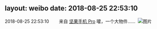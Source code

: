 layout: weibo
date: 2018-08-25 22:53:10
---
<meta name="referrer" content="no-referrer" />

2018-08-25 22:53:10  &nbsp;&nbsp;&nbsp;&nbsp;&nbsp;&nbsp; 来自 <a href="http://app.weibo.com/t/feed/Z4AgP" rel="nofollow">坚果手机 Pro</a>
嚯，一个大物件…… ​​​
![图片](https://wx3.sinaimg.cn/large/6d2a6003ly1fumc54kiuzj22eo37k7wk.jpg)
